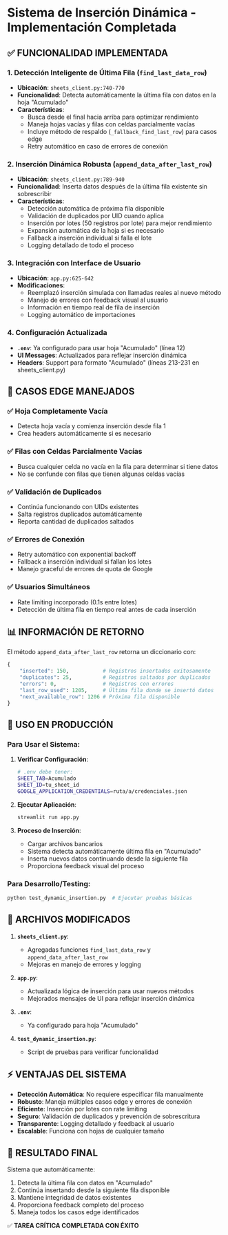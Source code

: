 # Sistema de Inserción Dinámica - Implementación Completada

## ✅ FUNCIONALIDAD IMPLEMENTADA

### 1. Detección Inteligente de Última Fila (`find_last_data_row`)
- **Ubicación**: `sheets_client.py:740-770`
- **Funcionalidad**: Detecta automáticamente la última fila con datos en la hoja "Acumulado"
- **Características**:
  - Busca desde el final hacia arriba para optimizar rendimiento
  - Maneja hojas vacías y filas con celdas parcialmente vacías
  - Incluye método de respaldo (`_fallback_find_last_row`) para casos edge
  - Retry automático en caso de errores de conexión

### 2. Inserción Dinámica Robusta (`append_data_after_last_row`)
- **Ubicación**: `sheets_client.py:789-940`
- **Funcionalidad**: Inserta datos después de la última fila existente sin sobrescribir
- **Características**:
  - Detección automática de próxima fila disponible
  - Validación de duplicados por UID cuando aplica
  - Inserción por lotes (50 registros por lote) para mejor rendimiento
  - Expansión automática de la hoja si es necesario
  - Fallback a inserción individual si falla el lote
  - Logging detallado de todo el proceso

### 3. Integración con Interface de Usuario
- **Ubicación**: `app.py:625-642`
- **Modificaciones**:
  - Reemplazó inserción simulada con llamadas reales al nuevo método
  - Manejo de errores con feedback visual al usuario
  - Información en tiempo real de fila de inserción
  - Logging automático de importaciones

### 4. Configuración Actualizada
- **`.env`**: Ya configurado para usar hoja "Acumulado" (línea 12)
- **UI Messages**: Actualizados para reflejar inserción dinámica
- **Headers**: Support para formato "Acumulado" (líneas 213-231 en sheets_client.py)

## 🔧 CASOS EDGE MANEJADOS

### ✅ Hoja Completamente Vacía
- Detecta hoja vacía y comienza inserción desde fila 1
- Crea headers automáticamente si es necesario

### ✅ Filas con Celdas Parcialmente Vacías
- Busca cualquier celda no vacía en la fila para determinar si tiene datos
- No se confunde con filas que tienen algunas celdas vacías

### ✅ Validación de Duplicados
- Continúa funcionando con UIDs existentes
- Salta registros duplicados automáticamente
- Reporta cantidad de duplicados saltados

### ✅ Errores de Conexión
- Retry automático con exponential backoff
- Fallback a inserción individual si fallan los lotes
- Manejo graceful de errores de quota de Google

### ✅ Usuarios Simultáneos
- Rate limiting incorporado (0.1s entre lotes)
- Detección de última fila en tiempo real antes de cada inserción

## 📊 INFORMACIÓN DE RETORNO

El método `append_data_after_last_row` retorna un diccionario con:
```python
{
    "inserted": 150,           # Registros insertados exitosamente
    "duplicates": 25,          # Registros saltados por duplicados
    "errors": 0,               # Registros con errores
    "last_row_used": 1205,     # Última fila donde se insertó datos
    "next_available_row": 1206 # Próxima fila disponible
}
```

## 🚀 USO EN PRODUCCIÓN

### Para Usar el Sistema:
1. **Verificar Configuración**:
   ```bash
   # .env debe tener:
   SHEET_TAB=Acumulado
   SHEET_ID=tu_sheet_id
   GOOGLE_APPLICATION_CREDENTIALS=ruta/a/credenciales.json
   ```

2. **Ejecutar Aplicación**:
   ```bash
   streamlit run app.py
   ```

3. **Proceso de Inserción**:
   - Cargar archivos bancarios
   - Sistema detecta automáticamente última fila en "Acumulado"
   - Inserta nuevos datos continuando desde la siguiente fila
   - Proporciona feedback visual del proceso

### Para Desarrollo/Testing:
```bash
python test_dynamic_insertion.py  # Ejecutar pruebas básicas
```

## 📝 ARCHIVOS MODIFICADOS

1. **`sheets_client.py`**:
   - Agregadas funciones `find_last_data_row` y `append_data_after_last_row`
   - Mejoras en manejo de errores y logging

2. **`app.py`**:
   - Actualizada lógica de inserción para usar nuevos métodos
   - Mejorados mensajes de UI para reflejar inserción dinámica

3. **`.env`**:
   - Ya configurado para hoja "Acumulado"

4. **`test_dynamic_insertion.py`**:
   - Script de pruebas para verificar funcionalidad

## ⚡ VENTAJAS DEL SISTEMA

- **Detección Automática**: No requiere especificar fila manualmente
- **Robusto**: Maneja múltiples casos edge y errores de conexión
- **Eficiente**: Inserción por lotes con rate limiting
- **Seguro**: Validación de duplicados y prevención de sobrescritura
- **Transparente**: Logging detallado y feedback al usuario
- **Escalable**: Funciona con hojas de cualquier tamaño

## 🎯 RESULTADO FINAL

Sistema que automáticamente:
1. Detecta la última fila con datos en "Acumulado"
2. Continúa insertando desde la siguiente fila disponible
3. Mantiene integridad de datos existentes
4. Proporciona feedback completo del proceso
5. Maneja todos los casos edge identificados

✅ **TAREA CRÍTICA COMPLETADA CON ÉXITO**